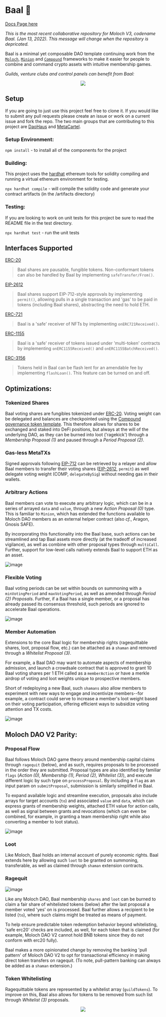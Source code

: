 # Baal 👺

[Docs Page here](https://baal-docs.vercel.app/)

*This is the most recent collaborative repository for Moloch V3, codename Baal. (Jan 13, 2022).  This message will change when the repository is depricated.*

Baal is a minimal yet composable DAO template continuing work from the [`Moloch`](https://github.com/MolochVentures/moloch), [`Minion`](https://github.com/raid-guild/moloch-minion) and [`Compound`](https://github.com/compound-finance/compound-protocol/tree/master/contracts/Governance) frameworks to make it easier for people to combine and command crypto assets with intuitive membership games.

*Guilds, venture clubs and control panels can benefit from Baal:* 

<p align="center"><img src="https://media.giphy.com/media/rgwNTGFUbNTgsgiYha/giphy.gif"></p>

## Setup

If you are going to just use this project feel free to clone it.  If you would like to submit any pull requests please create an issue or work on a current issue and fork the repo.  The two main groups that are contributing to this project are [DaoHaus](https://discord.com/channels/709210493549674598) and [MetaCartel](https://discord.com/channels/702325961433284609).

### Setup Environment:

`npm install` - to install all of the components for the project

### Building:

This project uses the [hardhat](https://hardhat.org/) ethereum tools for solidity compiling and running a virtual ethereum environment for testing.

`npx hardhat compile` - will compile the solidity code and generate your contract artifacts (in the /artifacts directory)

### Testing:

If you are looking to work on unit tests for this project be sure to read the README file in the test directory.

`npx hardhat test` - run the unit tests


## Interfaces Supported

[ERC-20](https://eips.ethereum.org/EIPS/eip-20)
> Baal shares are pausable, fungible tokens. Non-conformant tokens can also be handled by Baal by implementing `safeTransfer/From()`.

[EIP-2612](https://eips.ethereum.org/EIPS/eip-2612)
> Baal shares support EIP-712-style approvals by implementing `permit()`, allowing pulls in a single transaction and 'gas' to be paid in tokens (including Baal shares), abstracting the need to hold ETH.

[ERC-721](https://eips.ethereum.org/EIPS/eip-721)
> Baal is a 'safe' receiver of NFTs by implementing `onERC721Received()`.

[ERC-1155](https://eips.ethereum.org/EIPS/eip-1155)
> Baal is a 'safe' receiver of tokens issued under 'multi-token' contracts by implementing `onERC1155Received()` and `onERC1155BatchReceived()`.

[ERC-3156](https://eips.ethereum.org/EIPS/eip-3156) 
> Tokens held in Baal can be flash lent for an amendable fee by implementing `flashLoan()`. This feature can be turned on and off.

## Optimizations:

### Tokenized Shares

Baal voting shares are fungibles tokenized under [ERC-20](https://eips.ethereum.org/EIPS/eip-20). Voting weight can be delegated and balances are checkpointed using the [Compound governance token template](https://github.com/compound-finance/compound-protocol/blob/master/contracts/Governance/Comp.sol). This therefore allows for shares to be exchanged and staked into DeFi positions, but always at the will of the underlying DAO, as they can be burned into loot ('ragekick') through a *Membership Proposal (1)* and paused through a *Period Proposal (2)*.

### Gas-less MetaTXs

Signed approvals following [EIP-712](https://eips.ethereum.org/EIPS/eip-712) can be retrieved by a relayer and allow Baal members to transfer their voting shares ([EIP-2612](https://eips.ethereum.org/EIPS/eip-2612), `permit`) as well delegate voting weight (COMP, `delegateBySig`) without needing gas in their wallets.

### Arbitrary Actions

Baal members can vote to execute any arbitrary logic, which can be in a series of arrayed `data` and `value`, through a new *Action Proposal (0)* type. This is familiar to `Minion`, which has extended the functions available to Moloch DAO members as an external helper contract (also *cf.*, Aragon, Gnosis SAFE). 

By incorporating this functionality into the Baal base, such actions can be streamlined and tap Baal assets more directly (at the tradeoff of increased vigilance), as well as combine with other proposal types through `multiCall`. Further, support for low-level calls natively extends Baal to support ETH as an asset.

![image](https://user-images.githubusercontent.com/41117279/124338932-99556100-db78-11eb-87ab-0e52cbddd068.png)

### Flexible Voting

Baal voting periods can be set within bounds on summoning with a `minVotingPeriod` and `maxVotingPeriod`, as well as amended through *Period (2) Proposals*. Further, if a Baal has a single member, or a proposal has already passed its consensus threshold, such periods are ignored to accelerate Baal operations. 

![image](https://user-images.githubusercontent.com/41117279/124337990-82f8d680-db73-11eb-8f04-f5a9013189bc.png)

### Member Automation

Extensions to the core Baal logic for membership rights (ragequittable shares, loot, proposal flow, etc.) can be attached as a `shaman` and removed through a *Whitelist Proposal (3)*. 

For example, a Baal DAO may want to automate aspects of membership admission, and launch a crowdsale contract that is approved to grant 10 Baal voting shares per 1 ETH called as a `memberAction` or have a merkle airdrop of voting and loot weights unique to prospective members. 

Short of redeploying a new Baal, such `shamans` also allow members to experiment with new ways to engage and incentivize members--for example, a contract could serve to increase a member's loot weight based on their voting participation, offering efficient ways to subsidize voting attention and TX costs.

![image](https://user-images.githubusercontent.com/41117279/124338375-a45ac200-db75-11eb-9ff2-a0bd0fb7c076.png)

## Moloch DAO V2 Parity:

### Proposal Flow

Baal follows Moloch DAO game theory around membership capital claims through `ragequit` (below), and as such, requires proposals to be processed in the order they are submitted. Proposal types are also identified by familiar `flags` (*Action (0), Membership (1), Period (2), Whitelist (3)*), and execute different logic by such type on `processProposal`. By including a `flag` as an input param on `submitProposal`, submission is similarly simplified in Baal. 

To expand available logic and streamline execution, proposals also include arrays for target accounts (`to`) and associated `value` and `data`, which can express grants of membership weights, attached ETH value for action calls, as well as signal between grants and revocations (which can even be combined, for example, in granting a team membership right while also converting a member to loot status). 

![image](https://user-images.githubusercontent.com/41117279/124337621-7e332300-db71-11eb-84aa-77e35d156d2a.png)

### Loot

Like Moloch, Baal holds an internal account of purely economic rights. Baal extends here by allowing such `loot` to be granted on summoning, transferable, as well as claimed through `shaman` extension contracts.

### Ragequit

![image](https://user-images.githubusercontent.com/41117279/124337802-67d99700-db72-11eb-9e31-6304a23fdb91.png)

Like any Moloch DAO, Baal membership `shares` and `loot` can be burned to claim a fair share of whitelisted tokens (below) after the last proposal a member voted 'yes' on is processed. Baal further allows a recipient to be listed (`to`), where such claims might be treated as means of payment. 

To help ensure predictable token redemption behavior beyond whitelisting, 'safe erc20' checks are included, as well, for each token that is claimed (for example, Moloch DAO V2 cannot hold BNB tokens since they do not conform with erc20 fully). 

Baal makes a more opinionated change by removing the banking 'pull pattern' of Moloch DAO V2 to opt for transactional efficiency in making direct token transfers on ragequit. (To note, pull-pattern banking can always be added as a `shaman` extension.)

### Token Whitelisting

Ragequittable tokens are represented by a whitelist array (`guildTokens`). To improve on this, Baal also allows for tokens to be removed from such list through *Whitelist (3)* proposals. 

<p align="center"><img src="https://media.giphy.com/media/rgwNTGFUbNTgsgiYha/giphy.gif"></p>

